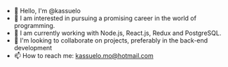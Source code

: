 - 👋 Hello, I'm @kassuelo
- 👀 I am interested in pursuing a promising career in the world of programming.
- 🌱 I am currently working with Node.js, React.js, Redux and PostgreSQL.
- 💞️ I'm looking to collaborate on projects, preferably in the back-end development
- 📫 How to reach me: kassuelo.mo@hotmail.com 

<!---
kassuelo/kassuelo is a ✨ special ✨ repository because its `README.md` (this file) appears on your GitHub profile.
You can click the Preview link to take a look at your changes.
--->
